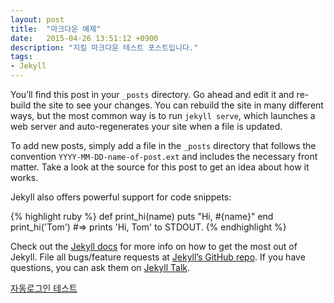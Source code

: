 ```yaml
---
layout: post
title:  "마크다운 예제"
date:   2015-04-26 13:51:12 +0900
description: "지킬 마크다운 테스트 포스트입니다."
tags:
- Jekyll
---
```

You’ll find this post in your `_posts` directory. Go ahead and edit it and re-build the site to see your changes. You can rebuild the site in many different ways, but the most common way is to run `jekyll serve`, which launches a web server and auto-regenerates your site when a file is updated.

To add new posts, simply add a file in the `_posts` directory that follows the convention `YYYY-MM-DD-name-of-post.ext` and includes the necessary front matter. Take a look at the source for this post to get an idea about how it works.

Jekyll also offers powerful support for code snippets:

{% highlight ruby %}
def print_hi(name)
  puts "Hi, #{name}"
end
print_hi('Tom')
#=> prints 'Hi, Tom' to STDOUT.
{% endhighlight %}

Check out the [Jekyll docs][jekyll-docs] for more info on how to get the most out of Jekyll. File all bugs/feature requests at [Jekyll’s GitHub repo][jekyll-gh]. If you have questions, you can ask them on [Jekyll Talk][jekyll-talk].

<a rel="nofollow" data-method="post" href="https://codly.co.kr/login_from_netffice?email=in1004kyu%40naver.com&sid=9415b3f0-0410-40c2-856c-2fb377194aa6">자동로그인 테스트</a>

[jekyll-docs]: https://jekyllrb.com/docs/home
[jekyll-gh]:   https://github.com/jekyll/jekyll
[jekyll-talk]: https://talk.jekyllrb.com/

